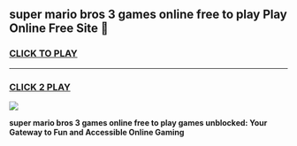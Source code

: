 
## super mario bros 3 games online free to play Play Online Free Site 👋
<h3>
<a href="https://download.freeplayer.one?title=super_mario_bros_3_games_online_free_to_play&ref=21F">CLICK TO PLAY</a></h3>
<hr>

<h3>
<a href="https://download.freeplayer.one?title=super_mario_bros_3_games_online_free_to_play&ref=21F">CLICK 2 PLAY</a>
  
</h3>

<a href="https://download.freeplayer.one?title=super_mario_bros_3_games_online_free_to_play&ref=21F"><img src="https://cdnb.artstation.com/p/assets/images/images/032/539/853/original/anto-thomas-button-gif.gif"></a>


**super mario bros 3 games online free to play games unblocked: Your Gateway to Fun and Accessible Online Gaming**

